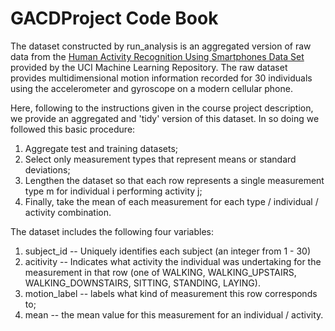 # GACDProject Code Book

The dataset constructed by run_analysis is an aggregated version of raw data
from the [Human Activity Recognition Using Smartphones Data Set](http://archive.ics.uci.edu/ml/datasets/Human+Activity+Recognition+Using+Smartphones) provided by the UCI Machine Learning Repository. The raw dataset provides multidimensional motion information recorded for 30 individuals using the accelerometer and gyroscope on a modern cellular phone.

Here, following to the instructions given in the course project description, we provide an aggregated and 'tidy' version of this dataset. In so doing we followed this basic procedure:

1. Aggregate test and training datasets;
2. Select only measurement types that represent means or standard deviations;
3. Lengthen the dataset so that each row represents a single measurement type m 
   for individual i performing activity j;
4. Finally, take the mean of each measurement for each type / individual / 
   activity combination.

The dataset includes the following four variables:

1. subject_id -- Uniquely identifies each subject (an integer from 1 - 30)
2. acitivity -- Indicates what activity the individual was undertaking for the measurement
   in that row (one of WALKING, WALKING_UPSTAIRS, WALKING_DOWNSTAIRS, SITTING, STANDING, LAYING).
3. motion_label -- labels what kind of measurement this row corresponds to;
4. mean -- the mean value for this measurement for an individual / activity.
